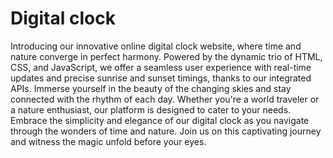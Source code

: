 # Digital clock
Introducing our innovative online digital clock website, where time and nature converge in perfect harmony. Powered by the dynamic trio of HTML, CSS, and JavaScript, we offer a seamless user experience with real-time updates and precise sunrise and sunset timings, thanks to our integrated APIs. Immerse yourself in the beauty of the changing skies and stay connected with the rhythm of each day. Whether you're a world traveler or a nature enthusiast, our platform is designed to cater to your needs. Embrace the simplicity and elegance of our digital clock as you navigate through the wonders of time and nature. Join us on this captivating journey and witness the magic unfold before your eyes.

